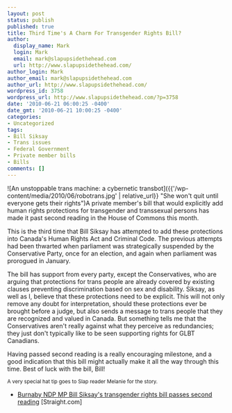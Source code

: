 ```yaml
---
layout: post
status: publish
published: true
title: Third Time's A Charm For Transgender Rights Bill?
author:
  display_name: Mark
  login: Mark
  email: mark@slapupsidethehead.com
  url: http://www.slapupsidethehead.com/
author_login: Mark
author_email: mark@slapupsidethehead.com
author_url: http://www.slapupsidethehead.com/
wordpress_id: 3758
wordpress_url: http://www.slapupsidethehead.com/?p=3758
date: '2010-06-21 06:00:25 -0400'
date_gmt: '2010-06-21 10:00:25 -0400'
categories:
- Uncategorized
tags:
- Bill Siksay
- Trans issues
- Federal Government
- Private member bills
- Bills
comments: []
---
```

![An unstoppable trans machine: a cybernetic transbot]({{'/wp-content/media/2010/06/robotrans.jpg' | relative_url}} "She won't quit until everyone gets their rights")A private member's bill that would explicitly add human rights protections for transgender and transsexual persons has made it past second reading in the House of Commons this month.

This is the third time that Bill Siksay has attempted to add these protections into Canada's Human Rights Act and Criminal Code. The previous attempts had been thwarted when parliament was strategically suspended by the Conservative Party, once for an election, and again when parliament was prorogued in January.

The bill has support from every party, except the Conservatives, who are arguing that protections for trans people are already covered by existing clauses preventing discrimination based on sex and disability. Siksay, as well as I, believe that these protections need to be explicit. This will not only remove any doubt for interpretation, should these protections ever be brought before a judge, but also sends a message to trans people that they are recognized and valued in Canada. But something tells me that the Conservatives aren't really against what they perceive as redundancies; they just don't typically like to be seen supporting rights for GLBT Canadians.

Having passed second reading is a really encouraging milestone, and a good indication that this bill might actually make it all the way through this time. Best of luck with the bill, Bill!

<small>A very special hat tip goes to Slap reader Melanie for the story.</small>

- [Burnaby NDP MP Bill Siksay's transgender rights bill passes second reading](http://www.straight.com/article-328736/vancouver/burnaby-ndp-mp-bill-siksays-transgender-rights-bill-passes-second-reading) [Straight.com]

